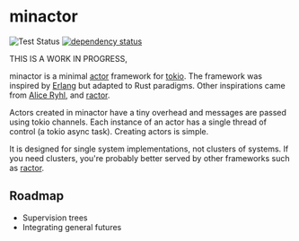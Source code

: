 # minactor

![Test Status](https://gist.githubusercontent.com/Danconnolly/a56c9e54e657e2f0daefa22f58a3df63/raw/badge.svg)
[![dependency status](https://deps.rs/repo/github/Danconnolly/minactor/status.svg)](https://deps.rs/repo/github/Danconnolly/minactor)

THIS IS A WORK IN PROGRESS,

minactor is a minimal [actor](https://en.wikipedia.org/wiki/Actor_model) framework for [tokio](https://tokio.rs/).
The framework was inspired by  [Erlang](https://en.wikipedia.org/wiki/Erlang_(programming_language)) but adapted
to Rust paradigms. Other inspirations came from [Alice Ryhl](https://ryhl.io/blog/actors-with-tokio/), and 
[ractor](https://github.com/slawlor/ractor).

Actors created in minactor have a tiny overhead and messages are passed using tokio channels. Each instance of an actor
has a single thread of control (a tokio async task). Creating actors is simple. 

It is designed for single system implementations, not clusters of systems. If you need clusters, you're probably better
served by other frameworks such as [ractor](https://github.com/slawlor/ractor).

## Roadmap

* Supervision trees
* Integrating general futures
